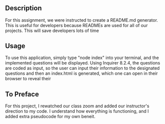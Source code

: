 # <Your-Project-Title>

## Description

For this assignment, we were instructed to create a README.md generator. This is useful for developers because READMEs are used for all of our projects. This will save developers lots of time 

## Usage

To use this application, simply type "node index" into your terminal, and the implemented questions will be displayed. Using Inquirer 8.2.4, the questions are coded as input, so the user can input their information to the designated questions and then an index.html is generated, which one can open in their browser to reveal their 

## To Preface
For this project, I rewatched our class zoom and added our instructor's direction to my code. I understand how everything is functioning, and I added extra pseudocode for my own beneit. 